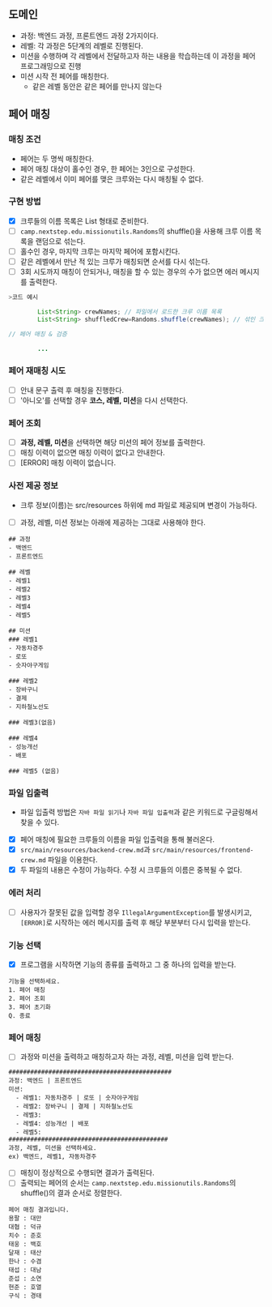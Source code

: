 ## 도메인

- 과정: 백엔드 과정, 프론트엔드 과정 2가지이다.
- 레벨: 각 과정은 5단계의 레벨로 진행된다.
- 미션을 수행하며 각 레벨에서 전달하고자 하는 내용을 학습하는데 이 과정을 페어 프로그래밍으로 진행
- 미션 시작 전 페어를 매칭한다.
    - 같은 레벨 동안은 같은 페어를 만나지 않는다

## 페어 매칭

### 매칭 조건

- 페어는 두 명씩 매칭한다.
- 페어 매칭 대상이 홀수인 경우, 한 페어는 3인으로 구성한다.
- 같은 레벨에서 이미 페어를 맺은 크루와는 다시 매칭될 수 없다.

### 구현 방법

- [x] 크루들의 이름 목록은 List<String> 형태로 준비한다.
- [ ] `camp.nextstep.edu.missionutils.Randoms`의 shuffle()을 사용해 크루 이름 목록을 랜덤으로 섞는다.
- [ ] 홀수인 경우, 마지막 크루는 마지막 페어에 포함시킨다.
- [ ] 같은 레벨에서 만난 적 있는 크루가 매칭되면 순서를 다시 섞는다.
- [ ] 3회 시도까지 매칭이 안되거나, 매칭을 할 수 있는 경우의 수가 없으면 에러 메시지를 출력한다.

```java
>코드 예시

        List<String> crewNames; // 파일에서 로드한 크루 이름 목록
        List<String> shuffledCrew=Randoms.shuffle(crewNames); // 섞인 크루 이름 목록

// 페어 매칭 & 검증

        ...
```

### 페어 재매칭 시도

- [ ] 안내 문구 출력 후 매칭을 진행한다.
- [ ] '아니오'를 선택할 경우 **코스, 레벨, 미션**을 다시 선택한다.

### 페어 조회

- [ ] **과정, 레벨, 미션**을 선택하면 해당 미션의 페어 정보를 출력한다.
- [ ] 매칭 이력이 없으면 매칭 이력이 없다고 안내한다.
 - [ ] [ERROR] 매칭 이력이 없습니다.

### 사전 제공 정보
- 크루 정보(이름)는 src/resources 하위에 md 파일로 제공되며 변경이 가능하다.
- [ ] 과정, 레벨, 미션 정보는 아래에 제공하는 그대로 사용해야 한다.

```
## 과정
- 백엔드
- 프론트엔드

## 레벨
- 레벨1
- 레벨2
- 레벨3
- 레벨4
- 레벨5

## 미션
### 레벨1
- 자동차경주
- 로또
- 숫자야구게임

### 레벨2
- 장바구니
- 결제
- 지하철노선도

### 레벨3(없음)

### 레벨4
- 성능개선
- 배포

### 레벨5 (없음)
```

### 파일 입출력
- 파일 입출력 방법은 `자바 파일 읽기`나 `자바 파일 입출력`과 같은 키워드로 구글링해서 찾을 수 있다.
- [x] 페어 매칭에 필요한 크루들의 이름을 파일 입출력을 통해 불러온다.
- [x] `src/main/resources/backend-crew.md`과 `src/main/resources/frontend-crew.md` 파일을 이용한다.
- [x] 두 파일의 내용은 수정이 가능하다. 수정 시 크루들의 이름은 중복될 수 없다.

### 에러 처리
 - [ ] 사용자가 잘못된 값을 입력할 경우 `IllegalArgumentException`를 발생시키고, `[ERROR]`로 시작하는 에러 메시지를 출력 후 해당 부분부터 다시 입력을 받는다.

### 기능 선택
- [x] 프로그램을 시작하면 기능의 종류를 출력하고 그 중 하나의 입력을 받는다.
```
기능을 선택하세요.
1. 페어 매칭
2. 페어 조회
3. 페어 초기화
Q. 종료
```

### 페어 매칭
- [ ] 과정와 미션을 출력하고 매칭하고자 하는 과정, 레벨, 미션을 입력 받는다.
```
#############################################
과정: 백엔드 | 프론트엔드
미션:
  - 레벨1: 자동차경주 | 로또 | 숫자야구게임
  - 레벨2: 장바구니 | 결제 | 지하철노선도
  - 레벨3: 
  - 레벨4: 성능개선 | 배포
  - 레벨5: 
############################################
과정, 레벨, 미션을 선택하세요.
ex) 백엔드, 레벨1, 자동차경주
```

- [ ] 매칭이 정상적으로 수행되면 결과가 출력된다.
- [ ] 출력되는 페어의 순서는 `camp.nextstep.edu.missionutils.Randoms`의 shuffle()의 결과 순서로 정렬한다.

```
페어 매칭 결과입니다.
용팔 : 대만
대협 : 덕규
치수 : 준호
태웅 : 백호
달재 : 태산
한나 : 수겸
태섭 : 대남
준섭 : 소연
현준 : 호열
구식 : 경태
```